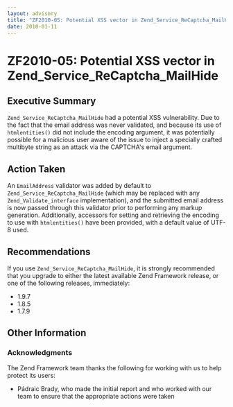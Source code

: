 ```yaml
---
layout: advisory
title: "ZF2010-05: Potential XSS vector in Zend_Service_ReCaptcha_MailHide"
date: 2010-01-11
---
```


# ZF2010-05: Potential XSS vector in Zend\_Service\_ReCaptcha\_MailHide

## Executive Summary

`Zend_Service_ReCaptcha_MailHide` had a potential XSS vulnerability. Due to the
fact that the email address was never validated, and because its use of
`htmlentities()` did not include the encoding argument, it was potentially
possible for a malicious user aware of the issue to inject a specially crafted
multibyte string as an attack via the CAPTCHA's email argument.

## Action Taken

An `EmailAddress` validator was added by default to
`Zend_Service_ReCaptcha_MailHide` (which may be replaced with any
`Zend_Validate_interface` implementation), and the submitted email address is
now passed through this validator prior to performing any markup generation.
Additionally, accessors for setting and retrieving the encoding to use with
`htmlentities()` have been provided, with a default value of UTF-8 used.

## Recommendations

If you use `Zend_Service_ReCaptcha_MailHide`, it is strongly recommended that
you upgrade to either the latest available Zend Framework release, or one of the
following releases, immediately:

- 1.9.7
- 1.8.5
- 1.7.9

## Other Information

### Acknowledgments

The Zend Framework team thanks the following for working with us to help protect
its users:

- Pádraic Brady, who made the initial report and who worked with our team to
  ensure that the appropriate actions were taken
